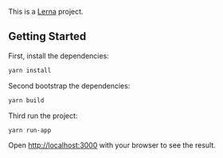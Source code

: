 This is a [Lerna](https://github.com/lerna/lerna) project.

## Getting Started

First, install the dependencies:

```bash
yarn install
```

Second bootstrap the dependencies:

```bash
yarn build
```

Third run the project:

```bash
yarn run-app
```

Open [http://localhost:3000](http://localhost:3000) with your browser to see the result.
